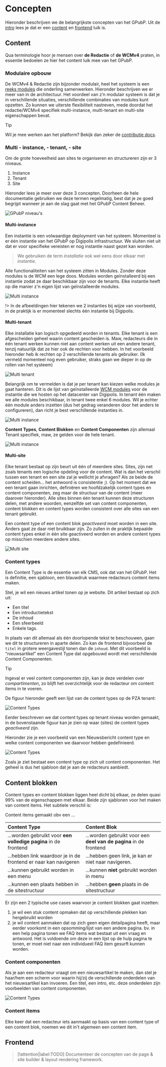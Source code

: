# Concepten

Hieronder beschrijven we de belangrijkste concepten van het GPubP. Uit de [intro](/modules/README.md "WCM Modules - Intro") lees je dat er een [content](#content) en [frontend](#frontend) luik is. 

## Content 

Qua terminologie hoor je mensen over **de Redactie** of **de WCMv4** praten, in essentie bedoelen ze hier het content luik mee van het GPubP.

### Modulaire opbouw

De WCMv4 & Redactie zijn bijzonder modulair, heel het systeem is een [reeks modules](/modules/content/wcm-modules.md) die onderling samenwerken. Hieronder beschrijven we er meer van in de architectuur. Het voordeel van z’n modulair systeem is dat je in verschillende situaties, verschillende combinaties van modules kunt opzetten. Zo kunnen we uiterste flexibiliteit nastreven, mede doordat het redactie/WCMv4 specifiek multi-instance, multi-tenant en multi-site eigenschappen bevat.

> [!tip]
> Wil je mee werken aan het platform? Bekijk dan zeker de [contributie docs](/modules/content/getting-started.md).

### Multi - instance, - tenant, - site

Om de grote hoeveelheid aan sites te organiseren en structureren zijn er 3 niveaus. 

1. Instance
2. Tenant
3. Site

Hieronder lees je meer over deze 3 concepten. Doorheen de hele documentatie gebruiken we deze termen regelmatig, best dat je ze goed begrijpt wanneer je aan de slag gaat met het GPubP Content Beheer.

![GPubP niveau's](../assets/gpubp-basisbegrippen-instance.png)

#### Multi-instance

Een instantie is een volwaardige deployment van het systeem. Momenteel is er één instantie van het GPubP op Digipolis infrastructuur. We sluiten niet uit dat er voor specifieke vereisten er nog instantie naast gezet kan worden. 

> We gebruiken de term *installatie* ook wel eens door elkaar met *instantie*.

Alle functionaliteiten van het systeem zitten in Modules. Zonder deze modules is de WCM een lege doos. Modules worden geïnstalleerd bij een instantie zodat ze daar beschikbaar zijn voor de tenants. Elke instantie heeft op die manier z'n eigen lijst van geïnstalleerde modules.

![Multi instance](../assets/gpubp-basisbegrippen-modules.png)

!> In de afbeeldingen hier tekenen we 2 instanties bij wijze van voorbeeld, in de praktijk is er momenteel slechts één instantie bij Digipolis.

#### Multi-tenant

Elke installatie kan logisch opgedeeld worden in tenants. Elke tenant is een afgescheiden geheel waarin content gescheiden is. Maw, redacteurs die in één tenant werken kunnen niet aan content werken uit een andere tenant, tenzij natuurlijk dat ze hier ook de rechten voor hebben. In het voorbeeld hieronder heb ik rechten op 2 verschillende tenants als gebruiker. (Ik vermeld momenteel nog even gebruiker, straks gaan we dieper in op de rollen van het systeem)

![Multi tenant](../assets/gpubp-multi-tenant.jpg)

Belangrijk om te vermelden is dat je per tenant kan kiezen welke modules je gaat hanteren. Dit is de lijst van geïnstalleerde [WCM modules](/modules/content/wcm-modules.md) voor de instantie die we hosten op het datacenter van Digipolis. In tenant één maken we alle modules beschikbaar, in tenant twee enkel 6 modules. Wil je echter één module anders inzetten (dus het gedrag veranderen door het anders te configureren), dan richt je best verschillende instanties in.

![Multi instance](../assets/gpubp-basisbegrippen-modules-per-tenant.png)

**Content Types**, **Content Blokken** en **Content Componenten** zijn allemaal Tenant specifiek, maw, ze gelden voor de hele tenant.

![Multi instance](../assets/gpubp-basisbegrippen-content-types.png)

#### Multi-site

Elke tenant bestaat op zijn beurt uit één of meerdere sites. Sites, zijn net zoals tenants een logische opdeling voor de content. Wat is dan het verschil tussen een tenant en een site zal je wellicht je afvragen? Als ze beide de content scheiden… het antwoord is consistentie ;). Op het moment dat we een tenant gaan inrichten, definiëren we hoofdzakelijk content types en content componenten, zeg maar de structuur van de content (meer daarover hieronder). Alle sites binnen één tenant kunnen deze structuren delen, met andere woorden, eenzelfde set van content componenten, content blokken en content types worden consistent over alle sites van een tenant gebruikt. 

Een content type of een content blok *geactiveerd* moet worden in een site. Anders gaat ze daar niet bruikbaar zijn. Zo zullen in de praktijk bepaalde content types enkel in één site geactiveerd worden en andere content types op misschien meerdere andere sites.

![Multi site](../assets/gpubp-basisbegrippen-sites.png)

### Content types

Een Content Type is de essentie van elk CMS, ook dat van het GPubP. Het is definitie, een sjabloon, een blauwdruk waarmee redacteurs content items maken. 

Stel, je wil een nieuws artikel tonen op je website. Dit artikel bestaat op zich uit:

* Een titel
* Een introductietekst
* De inhoud
* Een sfeerbeeld
* Enkele tags.

In plaats van dit allemaal als één doorlopende tekst te beschouwen, gaan we dit te structureren in aparte delen. Zo kan de frontend bijvoorbeel de <code>titel</code> in grotere weergavestijl tonen dan de <code>inhoud</code>. Met dit voorbeeld is “nieuwsartikel” een Content Type dat opgebouwd wordt met verschillende Content Componenten. 

> [!Tip] 
> Ingeval er veel content componenten zijn, kan je deze verdelen over *compartimenten*, zo blijft het overzichtelijk voor de redacteur om content items in te voeren.

De figuur hieronder geeft een lijst van de content types op de PZA tenant:

![Content Types](../assets/gpubp-content-types.jpg)

Eerder beschreven we dat content types op tenant niveau worden gemaakt, in de bovenstaande figuur kan je zien op waar (sites) de content types *geactiveerd* zijn.

Hieronder zie je een voorbeeld van een Nieuwsbericht content type en welke content componenten we daarvoor hebben gedefinieerd.

![Content Types](../assets/gpubp-content-type.jpg)

Zoals je ziet bestaat een content type op zich uit content componenten. Het geheel is dus het sjabloon dat je aan de redacteurs aanbiedt.

## Content blokken

Content types en content blokken liggen heel dicht bij elkaar, ze delen quasi 99% van de eigenschappen met elkaar. Beide zijn sjablonen voor het maken van content items. Het subtiele verschil is:

Content items gemaakt obv een ...

| Content Type                                                    | Content Blok                                                      |
|:----------------------------------------------------------------|:------------------------------------------------------------------|
| ...worden gebruikt voor **een volledige pagina** in de frontend | ...worden gebruikt voor een **deel van de pagina** in de frontend |
| ...hebben link waardoor je in de frontend er naar kan navigeren | ...hebben geen link, je kan er niet naar navigeren.               |
| ...kunnen gebruikt worden in een menu                           | ...kunnen **niet** gebruikt worden in menu                        |
| ...kunnen een plaats hebben in de sitestructuur                 | ...hebben **geen** plaats in de sitestructuur                     |

Er zijn een 2 typische use cases waarvoor je content blokken gaat inzetten:

1. je wil een stuk content opmaken dat op verschillende plekken kan hergebruikt worden
2. je wil content aanmaken dat op zich geen eigen detailpagina heeft, maar eerder voorkomt in een opsomming/lijst van een andere pagina. 
   bv. in een help pagina tonen we FAQ items wat bestaat uit een vraag en antwoord. Het is voldoende om deze in een lijst op de hulp pagina te tonen, er moet niet naar een individueel FAQ item gesurft kunnen worden.

### Content componenten

Als je aan een redacteur vraagt om een nieuwsartikel te maken, dan stel je haar/hem een scherm voor waarin hij/zij de verschillende onderdelen van het nieuwsartikel kan invoeren. Een titel, een intro, etc. deze onderdelen zijn voorbeelden van content componenten.

![Content Types](../assets/gpubp-content-componenten.jpg)

### Content items

Elke keer dat een redacteur iets aanmaakt op basis van een content type of een content blok, noemen we dit in't algemeen een content item.

## Frontend

> [!attention|label:TODO]
> Documenteer de concepten van de page & site builder & layout rendering framework.

